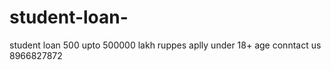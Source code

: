 # student-loan-
student loan 500 upto 500000 lakh ruppes aplly under 18+ age conntact us 8966827872

